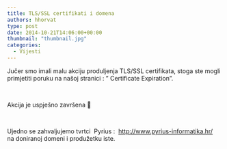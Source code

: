 ```yaml
---
title: TLS/SSL certifikati i domena
authors: hhorvat
type: post
date: 2014-10-21T14:06:00+00:00
thumbnail: "thumbnail.jpg"
categories:
  - Vijesti
---
```


Jučer smo imali malu akciju produljenja TLS/SSL certifikata, stoga ste mogli primjetiti poruku na našoj stranici : &#8221; Certificate Expiration&#8221;.

&nbsp;

Akcija je uspješno završena 🙂

&nbsp;

Ujedno se zahvaljujemo tvrtci  Pyrius :  <http://www.pyrius-informatika.hr/>  na doniranoj domeni i produžetku iste.
